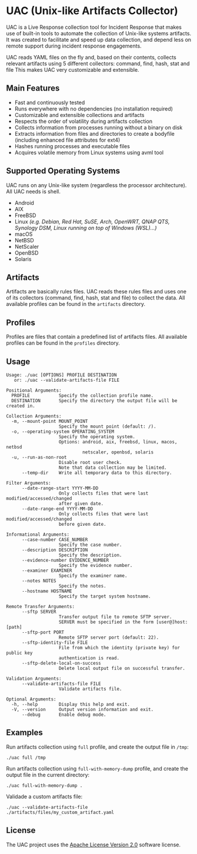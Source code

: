 # UAC (Unix-like Artifacts Collector)
UAC is a Live Response collection tool for Incident Response that makes use of built-in tools to automate the collection of Unix-like systems artifacts. It was created to facilitate and speed up data collection, and depend less on remote support during incident response engagements.

UAC reads YAML files on the fly and, based on their contents, collects relevant artifacts using 5 different collectors: command, find, hash, stat and file This makes UAC very customizable and extensible.

## Main Features
- Fast and continuously tested
- Runs everywhere with no dependencies (no installation required)
- Customizable and extensible collections and artifacts
- Respects the order of volatility during artifacts collection
- Collects information from processes running without a binary on disk
- Extracts information from files and directories to create a bodyfile (including enhanced file attributes for ext4)
- Hashes running processes and executable files
- Acquires volatile memory from Linux systems using avml tool

## Supported Operating Systems
UAC runs on any Unix-like system (regardless the processor architecture). All UAC needs is shell.

- Android
- AIX
- FreeBSD
- Linux *(e.g. Debian, Red Hat, SuSE, Arch, OpenWRT, QNAP QTS, Synology DSM, Linux running on top of Windows (WSL)...)*
- macOS
- NetBSD
- NetScaler
- OpenBSD
- Solaris

## Artifacts
Artifacts are basically rules files. UAC reads these rules files and uses one of its collectors (command, find, hash, stat and file) to collect the data. All available profiles can be found in the ```artifacts``` directory.

## Profiles
Profiles are files that contain a predefined list of artifacts files. All available profiles can be found in the ```profiles``` directory.

## Usage
```
Usage: ./uac [OPTIONS] PROFILE DESTINATION
   or: ./uac --validate-artifacts-file FILE

Positional Arguments:
  PROFILE           Specify the collection profile name.
  DESTINATION       Specify the directory the output file will be created in.

Collection Arguments:
  -m, --mount-point MOUNT_POINT
                    Specify the mount point (default: /).
  -o, --operating-system OPERATING_SYSTEM
                    Specify the operating system.
                    Options: android, aix, freebsd, linux, macos, netbsd
                             netscaler, openbsd, solaris
  -u, --run-as-non-root
                    Disable root user check.
                    Note that data collection may be limited.
      --temp-dir    Write all temporary data to this directory.

Filter Arguments:
      --date-range-start YYYY-MM-DD
                    Only collects files that were last modified/accessed/changed
                    after given date.
      --date-range-end YYYY-MM-DD
                    Only collects files that were last modified/accessed/changed
                    before given date.

Informational Arguments:
      --case-number CASE_NUMBER
                    Specify the case number.
      --description DESCRIPTION
                    Specify the description.
      --evidence-number EVIDENCE_NUMBER
                    Specify the evidence number.
      --examiner EXAMINER
                    Specify the examiner name.
      --notes NOTES
                    Specify the notes.
      --hostname HOSTNAME
                    Specify the target system hostname.

Remote Transfer Arguments:
      --sftp SERVER
                    Transfer output file to remote SFTP server.
                    SERVER must be specified in the form [user@]host:[path]
      --sftp-port PORT
                    Remote SFTP server port (default: 22).
      --sftp-identity-file FILE
                    File from which the identity (private key) for public key
                    authentication is read.
      --sftp-delete-local-on-success
                    Delete local output file on successful transfer.

Validation Arguments:
      --validate-artifacts-file FILE
                    Validate artifacts file.

Optional Arguments:
  -h, --help        Display this help and exit.
  -V, --version     Output version information and exit.
      --debug       Enable debug mode.
```

## Examples
Run artifacts collection using ```full``` profile, and create the output file in ```/tmp```:
```
./uac full /tmp
```
Run artifacts collection using ```full-with-memory-dump``` profile, and create the output file in the current directory:
```
./uac full-with-memory-dump .
```
Validade a custom artifacts file:
```
./uac --validate-artifacts-file ./artifacts/files/my_custom_artifact.yaml
```

## License
The UAC project uses the [Apache License Version 2.0](LICENSE) software license.